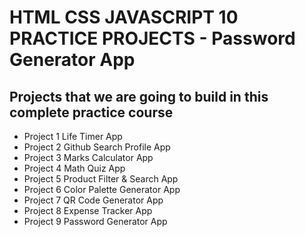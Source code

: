 # HTML CSS JAVASCRIPT 10 PRACTICE PROJECTS - Password Generator App

## Projects that we are going to build in this complete practice course

- Project 1 Life Timer App
- Project 2 Github Search Profile App
- Project 3 Marks Calculator App
- Project 4 Math Quiz App
- Project 5 Product Filter & Search App
- Project 6 Color Palette Generator App
- Project 7 QR Code Generator App
- Project 8 Expense Tracker App
- Project 9 Password Generator App
